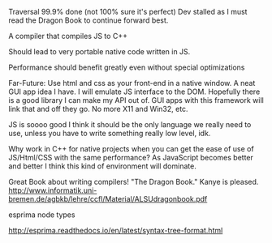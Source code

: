 Traversal 99.9% done (not 100% sure it's perfect) Dev stalled as I must read the Dragon Book to continue forward best.

A compiler that compiles JS to C++

Should lead to very portable native code written in JS.

Performance should benefit greatly even without special optimizations

Far-Future: Use html and css as your front-end in a native window. A neat GUI app idea I have. I will emulate JS interface to the DOM. Hopefully there is a good library I can make my API out of. GUI apps with this framework will link that and off they go. No more X11 and Win32, etc.

JS is soooo good I think it should be the only language we really need to use, unless you have to write something really low level, idk.

Why work in C++ for native projects when you can get the ease of use of JS/Html/CSS with the same performance? As JavaScript becomes better and better I think this kind of environment will dominate.

Great Book about writing compilers! "The Dragon Book." Kanye is pleased.
http://www.informatik.uni-bremen.de/agbkb/lehre/ccfl/Material/ALSUdragonbook.pdf


esprima node types

http://esprima.readthedocs.io/en/latest/syntax-tree-format.html